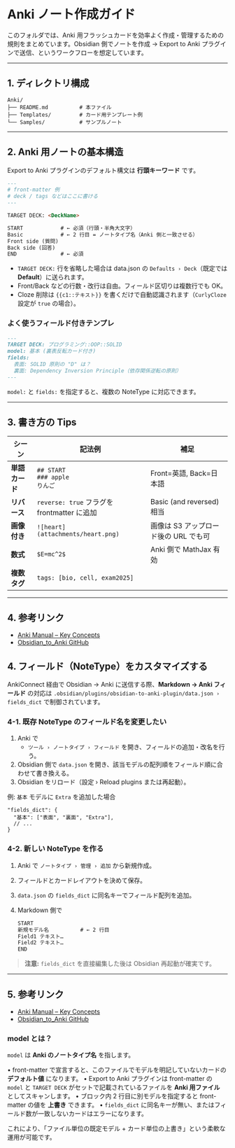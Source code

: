 # Anki ノート作成ガイド

このフォルダでは、Anki 用フラッシュカードを効率よく作成・管理するための規則をまとめています。Obsidian 側でノートを作成 → Export to Anki プラグインで送信、というワークフローを想定しています。

---

## 1. ディレクトリ構成

```
Anki/
├── README.md          # 本ファイル
├── Templates/         # カード用テンプレート例
└── Samples/           # サンプルノート
```

---

## 2. Anki 用ノートの基本構造

Export to Anki プラグインのデフォルト構文は **行頭キーワード** です。

```markdown
---
# front-matter 例
# deck / tags などはここに書ける
---

TARGET DECK: <DeckName>

START            # ← 必須（行頭・半角大文字）
Basic            # ← 2 行目 = ノートタイプ名（Anki 側と一致させる）
Front side (質問)
Back side (回答)
END              # ← 必須
```

- `TARGET DECK:` 行を省略した場合は data.json の `Defaults › Deck`（既定では **Default**）に送られます。
- Front/Back などの行数・改行は自由。フィールド区切りは複数行でも OK。
- Cloze 削除は `{{c1::テキスト}}` を書くだけで自動認識されます（`CurlyCloze` 設定が `true` の場合）。

### よく使うフィールド付きテンプレ

```markdown
---
TARGET DECK: プログラミング::OOP::SOLID
model: 基本 (裏表反転カード付き)
fields:
  表面: SOLID 原則の "D" は？
  裏面: Dependency Inversion Principle（依存関係逆転の原則）
---
```

`model:` と `fields:` を指定すると、複数の NoteType に対応できます。

---

## 3. 書き方の Tips

| シーン             | 記法例                                     | 補足                                     |
|--------------------|---------------------------------------------|------------------------------------------|
| **単語カード**      | `## START` <br>`### apple`<br>`りんご`      | Front=英語, Back=日本語                 |
| **リバース**        | `reverse: true` フラグを frontmatter に追加 | Basic (and reversed) 相当               |
| **画像付き**        | `![heart](attachments/heart.png)`           | 画像は S3 アップロード後の URL でも可    |
| **数式**            | `$E=mc^2$`                                  | Anki 側で MathJax 有効                  |
| **複数タグ**        | `tags: [bio, cell, exam2025]`               |                                        |

---

## 4. 参考リンク

- [Anki Manual – Key Concepts](https://docs.ankiweb.net/getting-started.html#key-concepts)
- [Obsidian_to_Anki GitHub](https://github.com/Pseudonium/Obsidian_to_Anki)

## 4. フィールド（NoteType）をカスタマイズする

AnkiConnect 経由で Obsidian → Anki に送信する際、**Markdown → Anki フィールド** の対応は
`.obsidian/plugins/obsidian-to-anki-plugin/data.json › fields_dict`
で制御されています。

### 4-1. 既存 NoteType のフィールド名を変更したい

1. Anki で
   - `ツール › ノートタイプ › フィールド` を開き、フィールドの追加・改名を行う。
2. Obsidian 側で `data.json` を開き、該当モデルの配列順をフィールド順に合わせて書き換える。
3. Obsidian をリロード（設定 › Reload plugins または再起動）。

例: `基本` モデルに `Extra` を追加した場合

```jsonc
"fields_dict": {
  "基本": ["表面", "裏面", "Extra"],
  // ...
}
```

### 4-2. 新しい NoteType を作る

1. Anki で `ノートタイプ › 管理 › 追加` から新規作成。
2. フィールドとカードレイアウトを決めて保存。
3. `data.json` の `fields_dict` に同名キーでフィールド配列を追加。
4. Markdown 側で

   ```markdown
   START
   新規モデル名          # ← 2 行目
   Field1 テキスト…
   Field2 テキスト…
   END
   ```

> **注意:** `fields_dict` を直接編集した後は Obsidian 再起動が確実です。

---

## 5. 参考リンク

- [Anki Manual – Key Concepts](https://docs.ankiweb.net/getting-started.html#key-concepts)
- [Obsidian_to_Anki GitHub](https://github.com/Pseudonium/Obsidian_to_Anki)

### model とは？

`model` は **Anki のノートタイプ名** を指します。

• front-matter で宣言すると、このファイルでモデルを明記していないカードの **デフォルト値** になります。
• Export to Anki プラグインは front-matter の `model` と `TARGET DECK` がセットで記載されているファイルを **Anki 用ファイル** としてスキャンします。
• ブロック内 2 行目に別モデルを指定すると front-matter の値を **上書き** できます。
• `fields_dict` に同名キーが無い、またはフィールド数が一致しないカードはエラーになります。

これにより、「ファイル単位の既定モデル + カード単位の上書き」という柔軟な運用が可能です。
